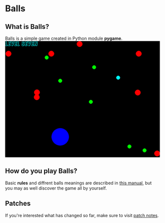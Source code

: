 # Balls
## What is Balls?
Balls is a simple game created in Python module **pygame**. </br>
![In-game screen](https://github.com/SuperrMurlocc/Balls/blob/master/read/screen.png)
## How do you play Balls?
Basic **rules** and diffrent balls meanings are described in [this manual](https://github.com/SuperrMurlocc/Balls/blob/master/read/BallsManual.pdf), 
but you may as well discover the game all by yourself.
## Patches
If you're interested what has changed so far, make sure to visit [patch notes](https://github.com/SuperrMurlocc/Balls/blob/master/read/patch_notes.txt).

